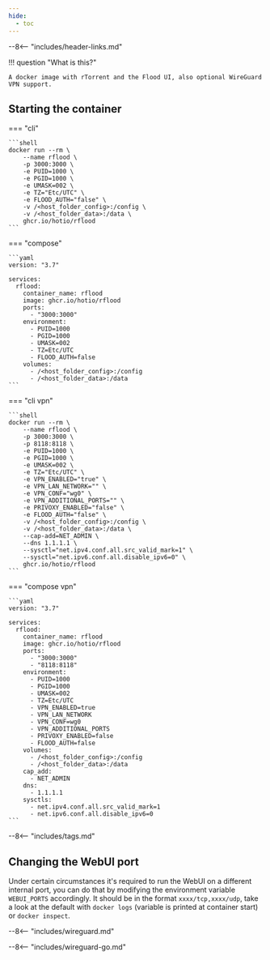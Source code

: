 ```yaml
---
hide:
  - toc
---
```


--8<-- "includes/header-links.md"

!!! question "What is this?"

    A docker image with rTorrent and the Flood UI, also optional WireGuard VPN support.

## Starting the container

=== "cli"

    ```shell
    docker run --rm \
        --name rflood \
        -p 3000:3000 \
        -e PUID=1000 \
        -e PGID=1000 \
        -e UMASK=002 \
        -e TZ="Etc/UTC" \
        -e FLOOD_AUTH="false" \
        -v /<host_folder_config>:/config \
        -v /<host_folder_data>:/data \
        ghcr.io/hotio/rflood
    ```

=== "compose"

    ```yaml
    version: "3.7"

    services:
      rflood:
        container_name: rflood
        image: ghcr.io/hotio/rflood
        ports:
          - "3000:3000"
        environment:
          - PUID=1000
          - PGID=1000
          - UMASK=002
          - TZ=Etc/UTC
          - FLOOD_AUTH=false
        volumes:
          - /<host_folder_config>:/config
          - /<host_folder_data>:/data
    ```

=== "cli vpn"

    ```shell
    docker run --rm \
        --name rflood \
        -p 3000:3000 \
        -p 8118:8118 \
        -e PUID=1000 \
        -e PGID=1000 \
        -e UMASK=002 \
        -e TZ="Etc/UTC" \
        -e VPN_ENABLED="true" \
        -e VPN_LAN_NETWORK="" \
        -e VPN_CONF="wg0" \
        -e VPN_ADDITIONAL_PORTS="" \
        -e PRIVOXY_ENABLED="false" \
        -e FLOOD_AUTH="false" \
        -v /<host_folder_config>:/config \
        -v /<host_folder_data>:/data \
        --cap-add=NET_ADMIN \
        --dns 1.1.1.1 \
        --sysctl="net.ipv4.conf.all.src_valid_mark=1" \
        --sysctl="net.ipv6.conf.all.disable_ipv6=0" \
        ghcr.io/hotio/rflood
    ```

=== "compose vpn"

    ```yaml
    version: "3.7"

    services:
      rflood:
        container_name: rflood
        image: ghcr.io/hotio/rflood
        ports:
          - "3000:3000"
          - "8118:8118"
        environment:
          - PUID=1000
          - PGID=1000
          - UMASK=002
          - TZ=Etc/UTC
          - VPN_ENABLED=true
          - VPN_LAN_NETWORK
          - VPN_CONF=wg0
          - VPN_ADDITIONAL_PORTS
          - PRIVOXY_ENABLED=false
          - FLOOD_AUTH=false
        volumes:
          - /<host_folder_config>:/config
          - /<host_folder_data>:/data
        cap_add:
          - NET_ADMIN
        dns:
          - 1.1.1.1
        sysctls:
          - net.ipv4.conf.all.src_valid_mark=1
          - net.ipv6.conf.all.disable_ipv6=0
    ```

--8<-- "includes/tags.md"

## Changing the WebUI port

Under certain circumstances it's required to run the WebUI on a different internal port, you can do that by modifying the environment variable `WEBUI_PORTS` accordingly. It should be in the format `xxxx/tcp,xxxx/udp`, take a look at the default with `docker logs` (variable is printed at container start) or `docker inspect`.

--8<-- "includes/wireguard.md"

--8<-- "includes/wireguard-go.md"
